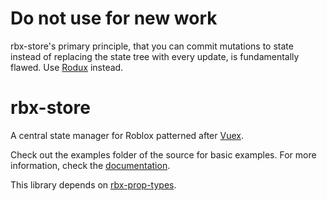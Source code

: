 # Do not use for new work
rbx-store's primary principle, that you can commit mutations to state instead of replacing the state tree with every update, is fundamentally flawed. Use [Rodux](https://github.com/Roblox/rodux) instead.

# rbx-store

A central state manager for Roblox patterned after [Vuex](github.com/vuejs/vuex).

Check out the examples folder of the source for basic examples. For more information, check the [documentation](https://rbxstore.amaranthinecodices.me/).

This library depends on [rbx-prop-types](https://github.com/AmaranthineCodices/rbx-prop-types/).
